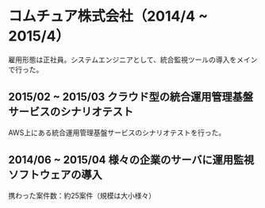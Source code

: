 # コムチュア株式会社（2014/4 ~ 2015/4）
雇用形態は正社員。システムエンジニアとして、統合監視ツールの導入をメインで行った。

## 2015/02 ~ 2015/03 クラウド型の統合運用管理基盤サービスのシナリオテスト

AWS上にある統合運用管理基盤サービスのシナリオテストを行った。

## 2014/06 ~ 2015/04 様々の企業のサーバに運用監視ソフトウェアの導入

携わった案件数：約25案件（規模は大小様々）
